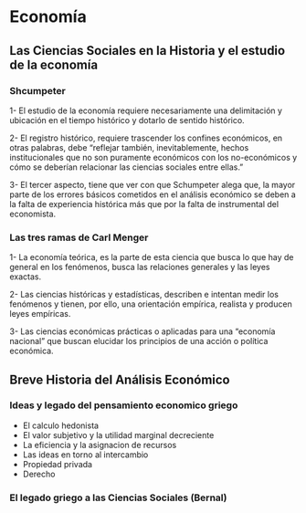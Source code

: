 #  Economía

## Las Ciencias Sociales en la Historia y el estudio de la economía

### Shcumpeter

1- El estudio de la economía requiere necesariamente una delimitación y ubicación en el tiempo histórico y dotarlo de sentido histórico.

2- El registro histórico, requiere trascender los confines económicos, en otras palabras, debe “reflejar también, inevitablemente, hechos institucionales que no son puramente
económicos con los no-económicos y cómo se deberían relacionar las ciencias sociales entre ellas.”

3- El tercer aspecto, tiene que ver con que Schumpeter alega que, la mayor parte de los errores básicos cometidos en el análisis económico se deben a la falta de experiencia
histórica más que por la falta de instrumental del economista.

### Las tres ramas de Carl Menger

1- La economía teórica, es la parte de esta ciencia que busca lo que hay de general en los fenómenos, busca las relaciones generales y las leyes exactas.

2- Las ciencias históricas y estadísticas, describen e intentan medir los fenómenos y tienen, por ello, una orientación empírica, realista y producen leyes empíricas.

3- Las ciencias económicas prácticas o aplicadas para una “economía nacional” que buscan elucidar los principios de una acción o política económica.


## Breve Historia del Análisis Económico

### Ideas y legado del pensamiento economico griego 

- El calculo hedonista
- El valor subjetivo y la utilidad marginal decreciente
- La eficiencia y la asignacion de recursos
- Las ideas en torno al intercambio
- Propiedad privada
- Derecho



###  El legado griego a las Ciencias Sociales (Bernal)





